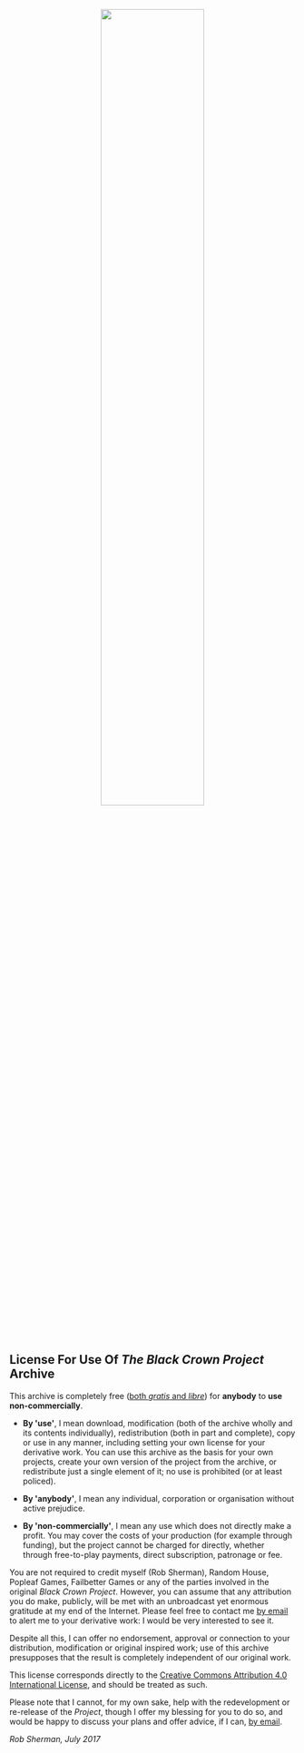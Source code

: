 <p align="center">
<img src="https://bonfiredog.co.uk/ooo/bcp/areaendgame.png" width="60%" height="auto">
</p>

## License For Use Of *The Black Crown Project* Archive

This archive is completely free ([both *gratis* and *libre*](https://en.wikipedia.org/wiki/Gratis_versus_libre)) for **anybody** to **use non-commercially**. 

* **By 'use'**, I mean download, modification (both of the archive wholly and its contents individually), redistribution (both in part and complete), copy or use in any manner, including setting your own license for your derivative work. You can use this archive as the basis for your own projects, create your own version of the project from the archive, or redistribute just a single element of it; no use is prohibited (or at least policed). 

* **By 'anybody'**, I mean any individual, corporation or organisation without active prejudice.

* **By 'non-commercially'**, I mean any use which does not directly make a profit. You may cover the costs of your production (for example through funding), but the project cannot be charged for directly, whether through free-to-play payments, direct subscription, patronage or fee. 

You are not required to credit myself (Rob Sherman), Random House, Popleaf Games, Failbetter Games or any of the parties involved in the original *Black Crown Project*. However, you can assume that any attribution you do make, publicly, will be met with an unbroadcast yet enormous gratitude at my end of the Internet. Please feel free to contact me [by email](mailto:rob@bonfiredog.co.uk) to alert me to your derivative work: I would be very interested to see it.

Despite all this, I can offer no endorsement, approval or connection to your distribution, modification or original inspired work; use of this archive presupposes that the result is completely independent of our original work.

This license corresponds directly to the [Creative Commons Attribution 4.0 International License](https://creativecommons.org/licenses/by-nc/4.0/), and should be treated as such.

Please note that I cannot, for my own sake, help with the redevelopment or re-release of the *Project*, though I offer my blessing for you to do so, and would be happy to discuss your plans and offer advice, if I can, [by email](mailto:rob@bonfiredog.co.uk).

*Rob Sherman, July 2017*
